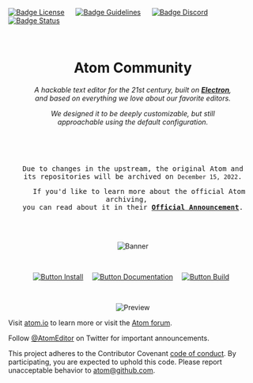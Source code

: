 
[![Badge License]][License]    
[![Badge Guidelines]][Guidelines]    
[![Badge Discord]][Discord]    
[![Badge Status]][Status]

<br>

<div align = center>

# Atom Community

*A hackable text editor for the 21st century, built on **[Electron]**,* <br>
*and based on everything we love about our favorite editors.*

*We designed it to be deeply customizable, but still* <br>
*approachable using the default configuration.*

<br>
<br>

<kbd>
<br>
 
   Due to changes in the upstream, the original Atom and   <br>
   its repositories will be archived on `December 15, 2022`.   

   If you'd like to learn more about the official Atom archiving,   <br>
   you can read about it in their **[Official Announcement]**.   

</kbd>

</div>

<br>
<br>




<div align = center>

![Banner]

<br>

[![Button Install]][Install]   
[![Button Documentation]][Documentation]   
[![Button Build]][Build] 

<br>

![Preview]

</div>

Visit [atom.io](https://atom.io) to learn more or visit the [Atom forum](https://github.com/atom/atom/discussions).

Follow [@AtomEditor](https://twitter.com/atomeditor) on Twitter for important
announcements.

This project adheres to the Contributor Covenant [code of conduct](CODE_OF_CONDUCT.md).
By participating, you are expected to uphold this code. Please report unacceptable behavior to atom@github.com.

<br>
<br>


<!---------------------------------------------------------------->

[Official Announcement]: https://github.blog/2022-06-08-sunsetting-atom/
[Guidelines]: https://github.com/logos
[Electron]: https://github.com/electron/electron
[Discord]: https://discord.gg/2tD9evh8qP
[Status]: https://dev.azure.com/atomcommunity/atomcommunity/_build/latest?definitionId=10&branchName=master

[Preview]: https://user-images.githubusercontent.com/378023/49132478-f4b77680-f31f-11e8-9e10-e8454d8d9b7e.png
[Banner]: https://user-images.githubusercontent.com/378023/49132477-f4b77680-f31f-11e8-8357-ac6491761c6c.png


[Documentation]: docs/Documentation.md
[Install]: docs/Installation.md
[License]: LICENSE.md
[Build]: docs/Building.md


<!---------------------------{ Badges }--------------------------->

[Badge Guidelines]: https://img.shields.io/badge/Logo-Guidelines-F68315.svg?style=for-the-badge
[Badge Discord]: https://img.shields.io/badge/Discord-5865F2.svg?style=for-the-badge&logoColor=white&logo=Discord
[Badge License]: https://img.shields.io/badge/License-MIT-yellow.svg?style=for-the-badge
[Badge Status]: https://dev.azure.com/atomcommunity/atomcommunity/_apis/build/status/atom-community/Release%20Branch%20Build?branchName=master


<!--------------------------{ Buttons }--------------------------->

[Button Documentation]: https://img.shields.io/badge/Documentation-6399c4?style=for-the-badge&logoColor=white&logo=GitBook
[Button Install]: https://img.shields.io/badge/Install-78af9f?style=for-the-badge&logoColor=white&logo=DocuSign
[Button Build]: https://img.shields.io/badge/Building-e5ab42?style=for-the-badge&logoColor=white&logo=GNUBash

